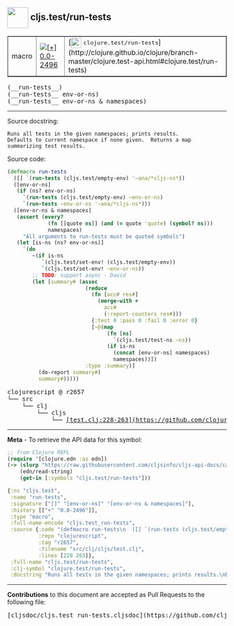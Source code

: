 ## <img width="48px" valign="middle" src="http://i.imgur.com/Hi20huC.png"> cljs.test/run-tests

 <table border="1">
<tr>

<td>macro</td>
<td><a href="https://github.com/cljsinfo/cljs-api-docs/tree/0.0-2496"><img valign="middle" alt="[+] 0.0-2496" src="https://img.shields.io/badge/+-0.0--2496-lightgrey.svg"></a> </td>
<td>
[<img height="24px" valign="middle" src="http://i.imgur.com/1GjPKvB.png"> <samp>clojure.test/run-tests</samp>](http://clojure.github.io/clojure/branch-master/clojure.test-api.html#clojure.test/run-tests)
</td>
</tr>
</table>

 <samp>
(__run-tests__)<br>
</samp>
 <samp>
(__run-tests__ env-or-ns)<br>
</samp>
 <samp>
(__run-tests__ env-or-ns & namespaces)<br>
</samp>

---




Source docstring:

```
Runs all tests in the given namespaces; prints results.
Defaults to current namespace if none given.  Returns a map
summarizing test results.
```

Source code:

```clj
(defmacro run-tests
  ([] `(run-tests (cljs.test/empty-env) '~ana/*cljs-ns*))
  ([env-or-ns]
   (if (ns? env-or-ns)
     `(run-tests (cljs.test/empty-env) ~env-or-ns)
     `(run-tests ~env-or-ns '~ana/*cljs-ns*)))
  ([env-or-ns & namespaces]
   (assert (every?
             (fn [[quote ns]] (and (= quote 'quote) (symbol? ns)))
             namespaces)
     "All arguments to run-tests must be quoted symbols")
   (let [is-ns (ns? env-or-ns)]
     `(do
        ~(if is-ns
           `(cljs.test/set-env! (cljs.test/empty-env))
           `(cljs.test/set-env! ~env-or-ns))
        ;; TODO: support async - David
        (let [summary# (assoc
                         (reduce
                           (fn [acc# res#]
                             (merge-with +
                               acc#
                               (:report-counters res#)))
                           {:test 0 :pass 0 :fail 0 :error 0}
                           [~@(map
                                (fn [ns]
                                  `(cljs.test/test-ns ~ns))
                                (if is-ns
                                  (concat [env-or-ns] namespaces)
                                  namespaces))])
                         :type :summary)]
          (do-report summary#)
          summary#)))))
```

 <pre>
clojurescript @ r2657
└── src
    └── clj
        └── cljs
            └── <ins>[test.clj:228-263](https://github.com/clojure/clojurescript/blob/r2657/src/clj/cljs/test.clj#L228-L263)</ins>
</pre>


---

__Meta__ - To retrieve the API data for this symbol:

```clj
;; from Clojure REPL
(require '[clojure.edn :as edn])
(-> (slurp "https://raw.githubusercontent.com/cljsinfo/cljs-api-docs/catalog/cljs-api.edn")
    (edn/read-string)
    (get-in [:symbols "cljs.test/run-tests"]))
```

```clj
{:ns "cljs.test",
 :name "run-tests",
 :signature ["[]" "[env-or-ns]" "[env-or-ns & namespaces]"],
 :history [["+" "0.0-2496"]],
 :type "macro",
 :full-name-encode "cljs.test_run-tests",
 :source {:code "(defmacro run-tests\n  ([] `(run-tests (cljs.test/empty-env) '~ana/*cljs-ns*))\n  ([env-or-ns]\n   (if (ns? env-or-ns)\n     `(run-tests (cljs.test/empty-env) ~env-or-ns)\n     `(run-tests ~env-or-ns '~ana/*cljs-ns*)))\n  ([env-or-ns & namespaces]\n   (assert (every?\n             (fn [[quote ns]] (and (= quote 'quote) (symbol? ns)))\n             namespaces)\n     \"All arguments to run-tests must be quoted symbols\")\n   (let [is-ns (ns? env-or-ns)]\n     `(do\n        ~(if is-ns\n           `(cljs.test/set-env! (cljs.test/empty-env))\n           `(cljs.test/set-env! ~env-or-ns))\n        ;; TODO: support async - David\n        (let [summary# (assoc\n                         (reduce\n                           (fn [acc# res#]\n                             (merge-with +\n                               acc#\n                               (:report-counters res#)))\n                           {:test 0 :pass 0 :fail 0 :error 0}\n                           [~@(map\n                                (fn [ns]\n                                  `(cljs.test/test-ns ~ns))\n                                (if is-ns\n                                  (concat [env-or-ns] namespaces)\n                                  namespaces))])\n                         :type :summary)]\n          (do-report summary#)\n          summary#)))))",
          :repo "clojurescript",
          :tag "r2657",
          :filename "src/clj/cljs/test.clj",
          :lines [228 263]},
 :full-name "cljs.test/run-tests",
 :clj-symbol "clojure.test/run-tests",
 :docstring "Runs all tests in the given namespaces; prints results.\nDefaults to current namespace if none given.  Returns a map\nsummarizing test results."}

```

---

__Contributions__ to this document are accepted as Pull Requests to the following file:

 <pre>
[cljsdoc/cljs.test_run-tests.cljsdoc](https://github.com/cljsinfo/cljs-api-docs/blob/master/cljsdoc/cljs.test_run-tests.cljsdoc)
</pre>

